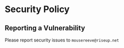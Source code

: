 # Security Policy

## Reporting a Vulnerability

Please report security issues to `mousereeve@riseup.net`